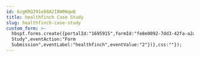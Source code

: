 ```yaml
---
id: 6zgKRQ291e88A2I8W0WqwQ
title: healthfinch Case Study
slug: healthfinch-case-study
custom_form: >-
  hbspt.forms.create({portalId:"1695915",formId:"fe8e0092-7dd3-42fa-a2ab-0fe947ca4eb3",target:"#hsFormContainer",onFormSubmit:function(e){window.dataLayer=window.dataLayer||[],window.dataLayer.push({event:"GAEvent",eventCategory:"Case
  Study",eventAction:"Form
  Submission",eventLabel:"healthfinch",eventValue:"2"})},css:""});
---
```


  
